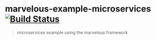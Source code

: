 # marvelous-example-microservices [![Build Status](https://travis-ci.org/marvelousjs/marvelous-example-microservices.svg?branch=master)](https://travis-ci.org/marvelousjs/marvelous-example-microservices)

> microservices example using the marvelous framework
